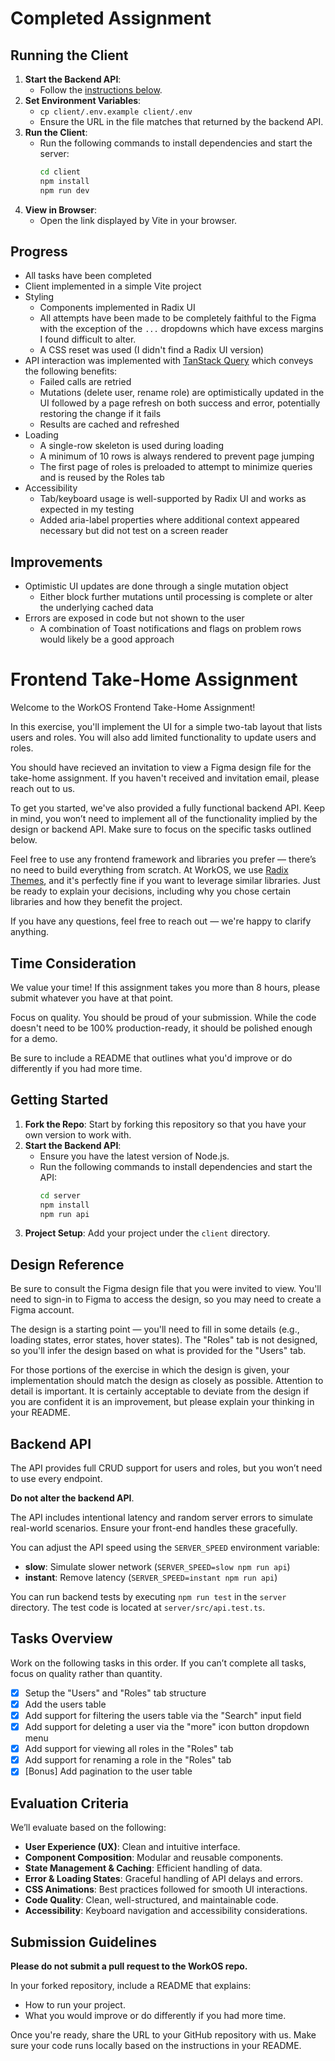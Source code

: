 # Completed Assignment

## Running the Client

1. **Start the Backend API**:
   - Follow the [instructions below](#getting-started).
2. **Set Environment Variables**:
   - `cp client/.env.example client/.env`
   - Ensure the URL in the file matches that returned by the backend API.
3. **Run the Client**:
   - Run the following commands to install dependencies and start the server:
     ```bash
     cd client
     npm install
     npm run dev
     ```
4. **View in Browser**:
   - Open the link displayed by Vite in your browser.

## Progress

- All tasks have been completed
- Client implemented in a simple Vite project
- Styling
  - Components implemented in Radix UI
  - All attempts have been made to be completely faithful to the Figma with the exception of the `...` dropdowns which have excess margins I found difficult to alter.
  - A CSS reset was used (I didn't find a Radix UI version)
- API interaction was implemented with [TanStack Query](https://tanstack.com/query/v5) which conveys the following benefits:
  - Failed calls are retried
  - Mutations (delete user, rename role) are optimistically updated in the UI followed by a page refresh on both success and error, potentially restoring the change if it fails
  - Results are cached and refreshed
- Loading
  - A single-row skeleton is used during loading
  - A minimum of 10 rows is always rendered to prevent page jumping
  - The first page of roles is preloaded to attempt to minimize queries and is reused by the Roles tab
- Accessibility
  - Tab/keyboard usage is well-supported by Radix UI and works as expected in my testing
  - Added aria-label properties where additional context appeared necessary but did not test on a screen reader

## Improvements

- Optimistic UI updates are done through a single mutation object
  - Either block further mutations until processing is complete or alter the underlying cached data
- Errors are exposed in code but not shown to the user
  - A combination of Toast notifications and flags on problem rows would likely be a good approach

# Frontend Take-Home Assignment

Welcome to the WorkOS Frontend Take-Home Assignment!

In this exercise, you'll implement the UI for a simple two-tab layout that lists users and roles. You will also add limited functionality to update users and roles.

You should have recieved an invitation to view a Figma design file for the take-home assignment. If you haven't received and invitation email, please reach out to us.

To get you started, we've also provided a fully functional backend API. Keep in mind, you won’t need to implement all of the functionality implied by the design or backend API. Make sure to focus on the specific tasks outlined below.

Feel free to use any frontend framework and libraries you prefer — there’s no need to build everything from scratch. At WorkOS, we use [Radix Themes](https://www.radix-ui.com/), and it's perfectly fine if you want to leverage similar libraries. Just be ready to explain your decisions, including why you chose certain libraries and how they benefit the project.

If you have any questions, feel free to reach out — we're happy to clarify anything.

## Time Consideration

We value your time! If this assignment takes you more than 8 hours, please submit whatever you have at that point.

Focus on quality. You should be proud of your submission. While the code doesn't need to be 100% production-ready, it should be polished enough for a demo.

Be sure to include a README that outlines what you'd improve or do differently if you had more time.

## Getting Started

1. **Fork the Repo**: Start by forking this repository so that you have your own version to work with.
2. **Start the Backend API**:
   - Ensure you have the latest version of Node.js.
   - Run the following commands to install dependencies and start the API:
     ```bash
     cd server
     npm install
     npm run api
     ```
3. **Project Setup**: Add your project under the `client` directory.

## Design Reference

Be sure to consult the Figma design file that you were invited to view. You'll need to sign-in to Figma to access the design, so you may need to create a Figma account.

The design is a starting point — you'll need to fill in some details (e.g., loading states, error states, hover states). The "Roles" tab is not designed, so you'll infer the design based on what is provided for the "Users" tab.

For those portions of the exercise in which the design is given, your implementation should match the design as closely as possible. Attention to detail is important. It is certainly acceptable to deviate from the design if you are confident it is an improvement, but please explain your thinking in your README.

## Backend API

The API provides full CRUD support for users and roles, but you won’t need to use every endpoint.

**Do not alter the backend API**.

The API includes intentional latency and random server errors to simulate real-world scenarios. Ensure your front-end handles these gracefully.

You can adjust the API speed using the `SERVER_SPEED` environment variable:

- **slow**: Simulate slower network (`SERVER_SPEED=slow npm run api`)
- **instant**: Remove latency (`SERVER_SPEED=instant npm run api`)

You can run backend tests by executing `npm run test` in the `server` directory. The test code is located at `server/src/api.test.ts`.

## Tasks Overview

Work on the following tasks in this order. If you can’t complete all tasks, focus on quality rather than quantity.

- [x] Setup the "Users" and "Roles" tab structure
- [x] Add the users table
- [x] Add support for filtering the users table via the "Search" input field
- [x] Add support for deleting a user via the "more" icon button dropdown menu
- [x] Add support for viewing all roles in the "Roles" tab
- [x] Add support for renaming a role in the "Roles" tab
- [x] [Bonus] Add pagination to the user table

## Evaluation Criteria

We’ll evaluate based on the following:

- **User Experience (UX)**: Clean and intuitive interface.
- **Component Composition**: Modular and reusable components.
- **State Management & Caching**: Efficient handling of data.
- **Error & Loading States**: Graceful handling of API delays and errors.
- **CSS Animations**: Best practices followed for smooth UI interactions.
- **Code Quality**: Clean, well-structured, and maintainable code.
- **Accessibility**: Keyboard navigation and accessibility considerations.

## Submission Guidelines

**Please do not submit a pull request to the WorkOS repo.**

In your forked repository, include a README that explains:

- How to run your project.
- What you would improve or do differently if you had more time.

Once you're ready, share the URL to your GitHub repository with us. Make sure your code runs locally based on the instructions in your README.
